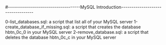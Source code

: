 #------------------------------------MySQL Introduction----------------------------------
 
0-list_databases.sql: a script that list all of your MySQL server
1-create_database_if_missing.sql: a script that creates the database hbtn_0c_0 in your MySQL server
2-remove_database.sql: a script that deletes the database hbtn_0c_c in your MySQL server
